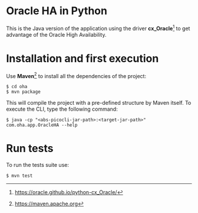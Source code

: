 # Oracle HA in Python

This is the Java version of the application using the driver **cx_Oracle**[^1]
to get advantage of the Oracle High Availability.


# Installation and first execution

Use **Maven**[^2] to install all the dependencies of the project:

    $ cd oha
    $ mvn package

This will compile the project with a pre-defined structure by Maven itself. To
execute the CLI, type the following command:

    $ java -cp "<abs-picocli-jar-path>:<target-jar-path>" com.oha.app.OracleHA --help


# Run tests

To run the tests suite use:

    $ mvn test


[^1]: https://oracle.github.io/python-cx_Oracle/
[^2]: https://maven.apache.org

